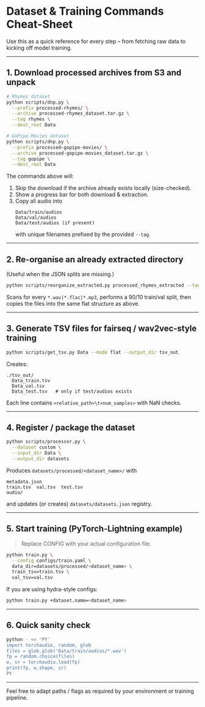 # Dataset & Training Commands Cheat-Sheet

Use this as a quick reference for every step – from fetching raw data to kicking off model training.

---

## 1. Download processed archives from S3 and unpack

```bash
# Rhymes dataset
python scripts/dnp.py \
  --prefix processed-rhymes/ \
  --archive processed-rhymes_dataset.tar.gz \
  --tag rhymes \
  --dest_root Data

# GoPipe-Movies dataset
python scripts/dnp.py \
  --prefix processed-gopipe-movies/ \
  --archive processed-gopipe-movies_dataset.tar.gz \
  --tag gopipe \
  --dest_root Data
```

The commands above will:
1. Skip the download if the archive already exists locally (size-checked).
2. Show a progress bar for both download & extraction.
3. Copy all audio into
   ```
   Data/train/audios
   Data/val/audios
   Data/test/audios (if present)
   ```
   with unique filenames prefixed by the provided `--tag`.

---

## 2. Re-organise an already extracted directory
(Useful when the JSON splits are missing.)

```bash
python scripts/reorganize_extracted.py processed_rhymes_extracted --tag rhymes --dest_root Data
```

Scans for every `*.wav|*.flac|*.mp3`, performs a 90/10 train/val split, then copies the files into the same flat structure as above.

---

## 3. Generate TSV files for fairseq / wav2vec-style training

```bash
python scripts/get_tsv.py Data --mode flat --output_dir tsv_out
```

Creates:
```
./tsv_out/
  Data_train.tsv
  Data_val.tsv
  Data_test.tsv   # only if test/audios exists
```
Each line contains `<relative_path>\t<num_samples>` with NaN checks.

---

## 4. Register / package the dataset

```bash
python scripts/processor.py \
  --dataset custom \
  --input_dir Data \
  --output_dir datasets
```

Produces `datasets/processed/<dataset_name>/` with
```
metadata.json
train.tsv  val.tsv  test.tsv
audio/
```
and updates (or creates) `datasets/datasets.json` registry.

---

## 5. Start training (PyTorch-Lightning example)

> Replace CONFIG with your actual configuration file.

```bash
python train.py \
  --config configs/train.yaml \
  data_dir=datasets/processed/<dataset_name> \
  train_tsv=train.tsv \
  val_tsv=val.tsv
```

If you are using hydra-style configs:
```bash
python train.py +dataset.name=<dataset_name>
```

---

## 6. Quick sanity check

```bash
python - << 'PY'
import torchaudio, random, glob
files = glob.glob('Data/train/audios/*.wav')
fp = random.choice(files)
w, sr = torchaudio.load(fp)
print(fp, w.shape, sr)
PY
```

---

Feel free to adapt paths / flags as required by your environment or training pipeline. 